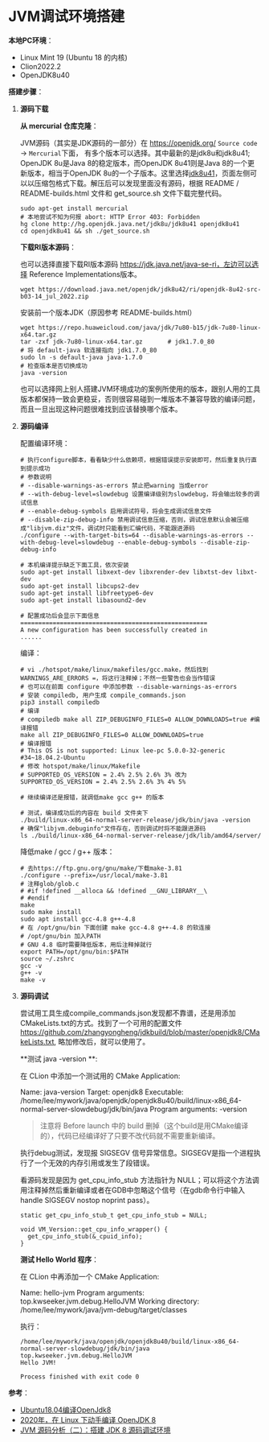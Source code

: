 # JVM调试环境搭建

**本地PC环境**：

+ Linux Mint 19 (Ubuntu 18 的内核)
+ Clion2022.2
+ OpenJDK8u40

**搭建步骤**：

1. **源码下载**

   **从 mercurial 仓库克隆**：

   JVM源码（其实是JDK源码的一部分）在 https://openjdk.org/  `Source code` -> `Mercurial`下面， 有多个版本可以选择。其中最新的是jdk8u和jdk8u41; OpenJDK 8u是Java 8的稳定版本，而OpenJDK 8u41则是Java 8的一个更新版本，相当于OpenJDK 8u的一个子版本。这里选择[jdk8u41](https://hg.openjdk.org/jdk8u/jdk8u41)，页面左侧可以以压缩包格式下载。解压后可以发现里面没有源码，根据 README / README-builds.html 文件和 get_source.sh 文件下载完整代码。

   ```shell
   sudo apt-get install mercurial
   # 本地尝试不知为何报 abort: HTTP Error 403: Forbidden
   hg clone http://hg.openjdk.java.net/jdk8u/jdk8u41 openjdk8u41
   cd openjdk8u41 && sh ./get_source.sh
   ```

   **下载RI版本源码**：

   也可以选择直接下载RI版本源码 https://jdk.java.net/java-se-ri，左边可以选择 Reference Implementations版本。

   ```shell
   wget https://download.java.net/openjdk/jdk8u42/ri/openjdk-8u42-src-b03-14_jul_2022.zip
   ```

   安装前一个版本JDK（原因参考 README-builds.html）

   ```shell
   wget https://repo.huaweicloud.com/java/jdk/7u80-b15/jdk-7u80-linux-x64.tar.gz
   tar -zxf jdk-7u80-linux-x64.tar.gz		# jdk1.7.0_80
   # 将 default-java 软连接指向 jdk1.7.0_80
   sudo ln -s default-java java-1.7.0
   # 检查版本是否切换成功
   java -version
   ```

   也可以选择网上别人搭建JVM环境成功的案例所使用的版本，跟别人用的工具版本都保持一致会更稳妥，否则很容易碰到一堆版本不兼容导致的编译问题，而且一旦出现这种问题很难找到应该替换哪个版本。

2. **源码编译**

   配置编译环境：

   ```shell
   # 执行configure脚本，看看缺少什么依赖项，根据错误提示安装即可，然后重复执行直到提示成功
   # 参数说明
   # --disable-warnings-as-errors 禁止把warning 当成error
   # --with-debug-level=slowdebug 设置编译级别为slowdebug，将会输出较多的调试信息
   # --enable-debug-symbols 启用调试符号，将会生成调试信息文件
   # --disable-zip-debug-info 禁用调试信息压缩，否则，调试信息默认会被压缩成"libjvm.diz"文件，调试时只能看到汇编代码，不能跟进源码
   ./configure --with-target-bits=64 --disable-warnings-as-errors --with-debug-level=slowdebug --enable-debug-symbols --disable-zip-debug-info
   
   # 本机编译提示缺乏下面工具，依次安装
   sudo apt-get install libxext-dev libxrender-dev libxtst-dev libxt-dev
   sudo apt-get install libcups2-dev
   sudo apt-get install libfreetype6-dev
   sudo apt-get install libasound2-dev
   
   # 配置成功后会显示下面信息
   ====================================================
   A new configuration has been successfully created in
   ......
   ```

   编译：

   ```shell
   # vi ./hotspot/make/linux/makefiles/gcc.make，然后找到 WARNINGS_ARE_ERRORS =，将这行注释掉；不然一些警告也会当作错误
   # 也可以在前面 configure 中添加参数 --disable-warnings-as-errors
   # 安装 compiledb, 用户生成 compile_commands.json
   pip3 install compiledb
   # 编译
   # compiledb make all ZIP_DEBUGINFO_FILES=0 ALLOW_DOWNLOADS=true #编译报错
   make all ZIP_DEBUGINFO_FILES=0 ALLOW_DOWNLOADS=true
   # 编译报错
   # This OS is not supported: Linux lee-pc 5.0.0-32-generic #34~18.04.2-Ubuntu
   # 修改 hotspot/make/linux/Makefile
   # SUPPORTED_OS_VERSION = 2.4% 2.5% 2.6% 3% 改为
   SUPPORTED_OS_VERSION = 2.4% 2.5% 2.6% 3% 4% 5%
   
   # 继续编译还是报错，就调低make gcc g++ 的版本
   
   # 测试，编译成功后的内容在 build 文件夹下
   ./build/linux-x86_64-normal-server-release/jdk/bin/java -version
   # 确保"libjvm.debuginfo"文件存在，否则调试时将不能跟进源码
   ls ./build/linux-x86_64-normal-server-release/jdk/lib/amd64/server/
   ```

   降低make / gcc / g++ 版本：

   ```shell
   # 去https://ftp.gnu.org/gnu/make/下载make-3.81
   ./configure --prefix=/usr/local/make-3.81
   # 注释glob/glob.c　
   # #if !defined __alloca && !defined __GNU_LIBRARY__\
   # #endif
   make 
   sudo make install
   sudo apt install gcc-4.8 g++-4.8
   # 在 /opt/gnu/bin 下面创建 make gcc-4.8 g++-4.8 的软连接
   # /opt/gnu/bin 加入PATH
   # GNU 4.8 临时需要降低版本，用后注释掉就行
   export PATH=/opt/gnu/bin:$PATH
   source ~/.zshrc
   gcc -v
   g++ -v
   make -v
   ```

3. **源码调试**

   尝试用工具生成compile_commands.json发现都不靠谱，还是用添加CMakeLists.txt的方式。找到了一个可用的配置文件 https://github.com/zhangyongheng/jdkbuild/blob/master/openjdk8/CMakeLists.txt, 略加修改后，就可以使用了。
   
   **测试 java -version **:
   
   在 CLion 中添加一个测试用的 CMake Application:
   
   Name: java-version
   Target: openjdk8
   Executable: /home/lee/mywork/java/openjdk/openjdk8u40/build/linux-x86_64-normal-server-slowdebug/jdk/bin/java
   Program arguments: -version
   
   > 注意将 Before launch 中的 build 删掉（这个build是用CMake编译的），代码已经编译好了只要不改代码就不需要重新编译。
   
   执行debug测试，发现报 SIGSEGV 信号异常信息。SIGSEGV是指一个进程执行了一个无效的内存引用或发生了段错误。
   
   看源码发现是因为 get_cpu_info_stub 方法指针为 NULL；可以将这个方法调用注释掉然后重新编译或者在GDB中忽略这个信号（在gdb命令行中输入 handle SIGSEGV nostop noprint pass）。
   
   ```
   static get_cpu_info_stub_t get_cpu_info_stub = NULL;
   
   void VM_Version::get_cpu_info_wrapper() {
     get_cpu_info_stub(&_cpuid_info);
   }
   ```
   
   **测试 Hello  World 程序**：
   
   在 CLion 中再添加一个 CMake Application:
   
   Name: hello-jvm
   Program arguments: top.kwseeker.jvm.debug.HelloJVM
   Working directory: /home/lee/mywork/java/jvm-debug/target/classes
   
   执行：
   
   ```
   /home/lee/mywork/java/openjdk/openjdk8u40/build/linux-x86_64-normal-server-slowdebug/jdk/bin/java top.kwseeker.jvm.debug.HelloJVM
   Hello JVM!
   
   Process finished with exit code 0
   ```
   
   

**参考**：

+ [Ubuntu18.04编译OpenJdk8](https://blog.csdn.net/dghgfhk/article/details/103356051)
+ [2020年，在 Linux 下动手编译 OpenJDK 8](https://risehere.net/posts/building-openjdk/)
+ [JVM 源码分析（二）：搭建 JDK 8 源码调试环境](https://www.cnblogs.com/yonghengzh/p/14266121.html) 

